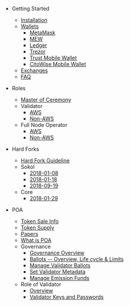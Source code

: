 * Getting Started
    * [Installation](POA-Installation)
    * [Wallets](https://github.com/poanetwork/wiki/wiki/Wallets)
        * [MetaMask](POA-Network-on-MetaMask)
        * [MEW](POA-Network-on-MEW)
        * [Ledger](POA-Network-on-Ledger)
        * [Trezor](POA-Network-on-Trezor)
        * [Trust Mobile Wallet](POA-Network-on-Trust-Wallet)
        * [CitoWise Mobile Wallet](POA-Network-on-CitoWise)
    * [Exchanges](POA-on-Exchanges)
    * [FAQ](Frequently-Asked-Questions)
* Roles
    * [Master of Ceremony](Master-of-Ceremony-Setup)
    * Validator
        * [AWS](Validator-Node-on-AWS)
        * [Non-AWS](Validator-Node-Non-AWS)
    * Full Node Operator
        * [AWS](Bootnode-Setup-AWS)
        * [Non-AWS](Bootnode-Setup-Non-AWS)
* Hard Forks
    * [Hard Fork Guideline](https://github.com/poanetwork/wiki/wiki/Hard-Fork-Guideline)
    * Sokol
        * [2018-01-08](HFs-Sokol-2018-01-08)
        * [2018-01-18](HFs-Sokol-2018-01-18)
        * [2018-09-19](HFs-Sokol-2018-09-19)
    * Core
        * [2018-01-29](HFs-Core-2018-01-29)

* POA
    * [Token Sale Info](POA-Token-Sale-Info)
    * [Token Supply](POA-Token-Supply)
    * [Papers](POA-Network-Papers)
    * [What is POA](What-is-POA)
    * Governance
        *  [Governance Overview](Governance-Overview)
        *  [Ballots -- Overview, Life cycle & Limits](Ballots-Overview.-Life-cycle-and-limits)
        *  [Manage Validator Ballots]( https://github.com/poanetwork/wiki/wiki/Manage-Validator-Ballots)
        *  [Set Validator Metadata](https://github.com/poanetwork/wiki/wiki/Validator-Set-Metadata)
        *  [Manage Emission Funds](Manage-Emission-Funds)
    * Role of Validator
       *   [Overview](Role-of-Validator)
       *   [Validator Keys and Passwords](Validator-Keys-and-Passwords)

